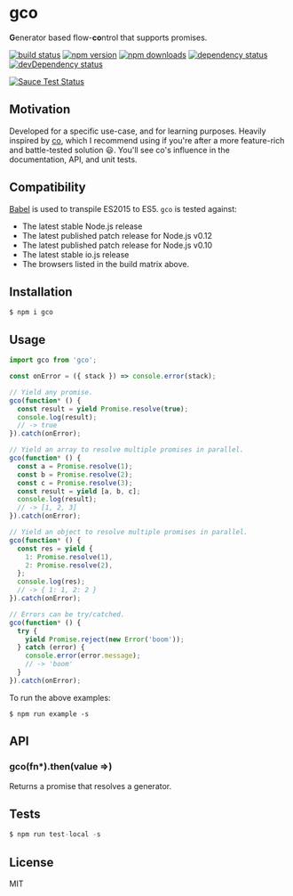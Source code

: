 # gco

**G**enerator based flow-**co**ntrol that supports promises.

[![build status](https://img.shields.io/travis/tanem/gco/master.svg?style=flat-square)](https://travis-ci.org/tanem/gco)
[![npm version](https://img.shields.io/npm/v/gco.svg?style=flat-square)](https://www.npmjs.com/package/gco)
[![npm downloads](https://img.shields.io/npm/dm/gco.svg?style=flat-square)](https://www.npmjs.com/package/gco)
[![dependency status](https://david-dm.org/tanem/gco.svg?style=flat-square)](https://david-dm.org/tanem/gco)
[![devDependency status](https://david-dm.org/tanem/gco/dev-status.svg?style=flat-square)](https://david-dm.org/tanem/gco#info=devDependencies)

[![Sauce Test Status](https://saucelabs.com/browser-matrix/tanemorgangco.svg)](https://saucelabs.com/u/tanemorgangco)

## Motivation

Developed for a specific use-case, and for learning purposes. Heavily inspired by [co](https://github.com/tj/co), which I recommend using if you're after a more feature-rich and battle-tested solution :smiley:. You'll see co's influence in the documentation, API, and unit tests.

## Compatibility

[Babel](https://github.com/babel/babel) is used to transpile ES2015 to ES5. `gco` is tested against:

- The latest stable Node.js release
- The latest published patch release for Node.js v0.12
- The latest published patch release for Node.js v0.10
- The latest stable io.js release
- The browsers listed in the build matrix above.

## Installation

```
$ npm i gco
```

## Usage

```js
import gco from 'gco';

const onError = ({ stack }) => console.error(stack);

// Yield any promise.
gco(function* () {
  const result = yield Promise.resolve(true);
  console.log(result);
  // -> true
}).catch(onError);

// Yield an array to resolve multiple promises in parallel.
gco(function* () {
  const a = Promise.resolve(1);
  const b = Promise.resolve(2);
  const c = Promise.resolve(3);
  const result = yield [a, b, c];
  console.log(result);
  // -> [1, 2, 3]
}).catch(onError);

// Yield an object to resolve multiple promises in parallel.
gco(function* () {
  const res = yield {
    1: Promise.resolve(1),
    2: Promise.resolve(2),
  };
  console.log(res);
  // -> { 1: 1, 2: 2 }
}).catch(onError);

// Errors can be try/catched.
gco(function* () {
  try {
    yield Promise.reject(new Error('boom'));
  } catch (error) {
    console.error(error.message);
    // -> 'boom'
  }
}).catch(onError);
```

To run the above examples:

```
$ npm run example -s
```

## API

### gco(fn*).then(value =>)

Returns a promise that resolves a generator.

## Tests

```js
$ npm run test-local -s
```

## License

MIT
